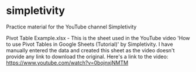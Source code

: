 # simpletivity
Practice material for the YouTube channel Simpletivity

Pivot Table Example.xlsx - This is the sheet used in the YouTube video 'How to use Pivot Tables in Google Sheets (Tutorial)' by Simpletivity. I have manually entered the data and created this sheet as the video doesn't provide any link to download the original. Here's a link to the video:
https://www.youtube.com/watch?v=0bojnxjNMTM

